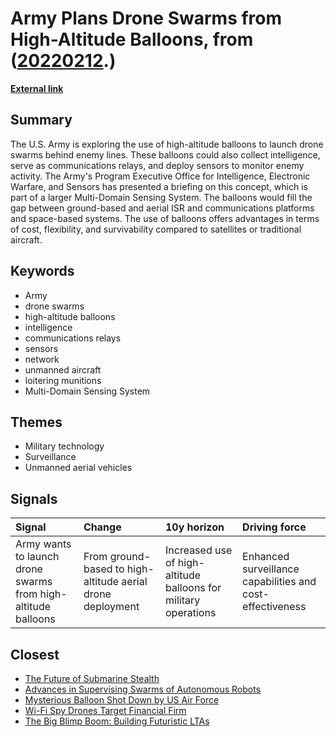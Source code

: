 # __Army Plans Drone Swarms from High-Altitude Balloons__, from ([20220212](https://kghosh.substack.com/p/20220212).)

__[External link](https://www.thedrive.com/the-war-zone/37868/the-army-wants-to-launch-drone-swarms-behind-enemy-lines-from-high-altitude-balloons)__



## Summary

The U.S. Army is exploring the use of high-altitude balloons to launch drone swarms behind enemy lines. These balloons could also collect intelligence, serve as communications relays, and deploy sensors to monitor enemy activity. The Army's Program Executive Office for Intelligence, Electronic Warfare, and Sensors has presented a briefing on this concept, which is part of a larger Multi-Domain Sensing System. The balloons would fill the gap between ground-based and aerial ISR and communications platforms and space-based systems. The use of balloons offers advantages in terms of cost, flexibility, and survivability compared to satellites or traditional aircraft.

## Keywords

* Army
* drone swarms
* high-altitude balloons
* intelligence
* communications relays
* sensors
* network
* unmanned aircraft
* loitering munitions
* Multi-Domain Sensing System

## Themes

* Military technology
* Surveillance
* Unmanned aerial vehicles

## Signals

| Signal                                                        | Change                                                     | 10y horizon                                                     | Driving force                                             |
|:--------------------------------------------------------------|:-----------------------------------------------------------|:----------------------------------------------------------------|:----------------------------------------------------------|
| Army wants to launch drone swarms from high-altitude balloons | From ground-based to high-altitude aerial drone deployment | Increased use of high-altitude balloons for military operations | Enhanced surveillance capabilities and cost-effectiveness |

## Closest

* [The Future of Submarine Stealth](a2d71b9650498c986e12d44183e3fcfd)
* [Advances in Supervising Swarms of Autonomous Robots](6dd300585482d1bda14bc77899469c10)
* [Mysterious Balloon Shot Down by US Air Force](dc5cfeecd36c7e47dd1043c4c9d9be00)
* [Wi-Fi Spy Drones Target Financial Firm](20ad49fa494b31286502efcbf6e22d9a)
* [The Big Blimp Boom: Building Futuristic LTAs](6d08036a53cd3136ac5a71006b4ca40e)